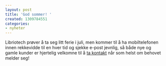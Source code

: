 ```yaml
---
layout: post
title: 'God sommer! '
created: 1309784551
categories:
- nyheter
---
```

<p>Libriotech prøver å ta seg litt ferie i juli, men kommer til å ha mobiltelefonen innen rekkevidde til en hver tid og sjekke e-post jevnlig, så både nye og gamle kunder er hjertelig velkomne til å <a href="http://libriotech.no/om">ta kontakt</a> når som helst om behovet melder seg!</p>
